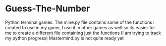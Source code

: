 # Guess-The-Number
Python terminal games.
The mine.py file contains some of the functions I created to use in my game, I use it in other games as well so its easier for me to create a different file containing just the functions
(I am trying to track my python progress) 
Mastermind.py is not quite ready yet
